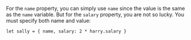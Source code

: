 For the `name` property, you can simply use `name` since the value is the same as the `name` variable. But for the `salary` property, you are not so lucky. You must specify both name and value:

```let sally = { name, salary: 2 * harry.salary }```

